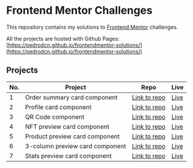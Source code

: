 
# Frontend Mentor Challenges

This repository contains my solutions to
[Frontend Mentor](https://www.frontendmentor.io/challenges) challenges.

All the projects are hosted with Github Pages: [https://pedrodcn.github.io/frontendmentor-solutions/](https://pedrodcn.github.io/frontendmentor-solutions/)

## Projects

| No. | Project                         | Repo                                                                                          | Live                                                                       |
|-----|---------------------------------|-----------------------------------------------------------------------------------------------|----------------------------------------------------------------------------|
| 1   | Order summary card component    | [Link to repo](https://github.com/PedroDCN/frontendmentor-solutions/tree/main/ordersummary)   | [Live](https://pedrodcn.github.io/frontendmentor-solutions/ordersummary)   |
| 2   | Profile card component          | [Link to repo](https://github.com/PedroDCN/frontendmentor-solutions/tree/main/profilecard)    | [Live](https://pedrodcn.github.io/frontendmentor-solutions/profilecard)    |
| 3   | QR Code component               | [Link to repo](https://github.com/PedroDCN/frontendmentor-solutions/tree/main/qrcode)         | [Live](https://pedrodcn.github.io/frontendmentor-solutions/qrcode)         |
| 4   | NFT preview card component      | [Link to repo](https://github.com/PedroDCN/frontendmentor-solutions/tree/main/nftpreview)     | [Live](https://pedrodcn.github.io/frontendmentor-solutions/nftpreview)     |
| 5   | Product preview card component  | [Link to repo](https://github.com/PedroDCN/frontendmentor-solutions/tree/main/productpreview) | [Live](https://pedrodcn.github.io/frontendmentor-solutions/productpreview) |
| 6   | 3-column preview card component | [Link to repo](https://github.com/PedroDCN/frontendmentor-solutions/tree/main/columnpreview)  | [Live](https://pedrodcn.github.io/frontendmentor-solutions/columnpreview)  |
| 7   | Stats preview card component    | [Link to repo](https://github.com/PedroDCN/frontendmentor-solutions/tree/main/statspreview)   | [Live](https://pedrodcn.github.io/frontendmentor-solutions/statspreview)   |
